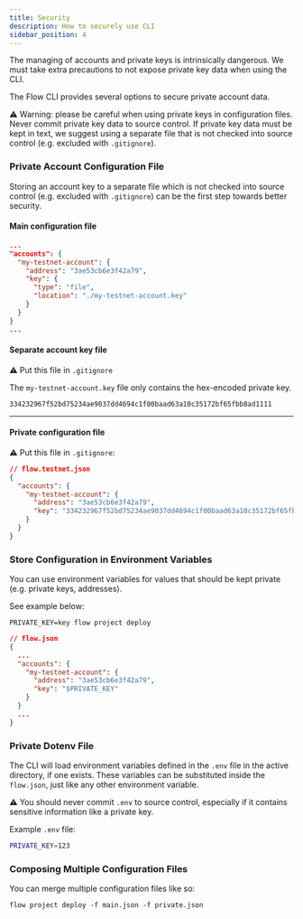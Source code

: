 ```yaml
---
title: Security
description: How to securely use CLI
sidebar_position: 4
---
```


The managing of accounts and private keys is intrinsically dangerous. 
We must take extra precautions to not expose private key data when using
the CLI.

The Flow CLI provides several options to secure private account data.

⚠️ Warning: please be careful when using private keys in configuration files. 
Never commit private key data to source control.
If private key data must be kept in text, we suggest using a separate file
that is not checked into source control (e.g. excluded with `.gitignore`).

### Private Account Configuration File
Storing an account key to a separate file which is not checked into source control (e.g. excluded with `.gitignore`) 
can be the first step towards better security. 

#### Main configuration file
```json
...
"accounts": {
  "my-testnet-account": { 
    "address": "3ae53cb6e3f42a79",
    "key": {
      "type": "file",
      "location": "./my-testnet-account.key"
    } 
  }
}
...
```

#### Separate account key file
⚠️ Put this file in `.gitignore`

The `my-testnet-account.key` file only contains the hex-encoded private key.
```
334232967f52bd75234ae9037dd4694c1f00baad63a10c35172bf65fbb8ad1111
```
---

#### Private configuration file

⚠️ Put this file in `.gitignore`:

```json
// flow.testnet.json
{
  "accounts": {
    "my-testnet-account": {
      "address": "3ae53cb6e3f42a79",
      "key": "334232967f52bd75234ae9037dd4694c1f00baad63a10c35172bf65fbb8ad1111"
    }
  }
}
```

### Store Configuration in Environment Variables

You can use environment variables for values that should be kept private (e.g. private keys, addresses).

See example below:

```shell
PRIVATE_KEY=key flow project deploy
```

```json
// flow.json
{
  ...
  "accounts": {
    "my-testnet-account": {
      "address": "3ae53cb6e3f42a79",
      "key": "$PRIVATE_KEY"
    }
  }
  ...
}
```

### Private Dotenv File

The CLI will load environment variables defined in the `.env` file in the active directory, if one exists. 
These variables can be substituted inside the `flow.json`, 
just like any other environment variable.

⚠️ You should never commit `.env` to source control, 
especially if it contains sensitive information 
like a private key.

Example `.env` file:
```bash
PRIVATE_KEY=123
```

### Composing Multiple Configuration Files

You can merge multiple configuration files like so:

```shell
flow project deploy -f main.json -f private.json
```
